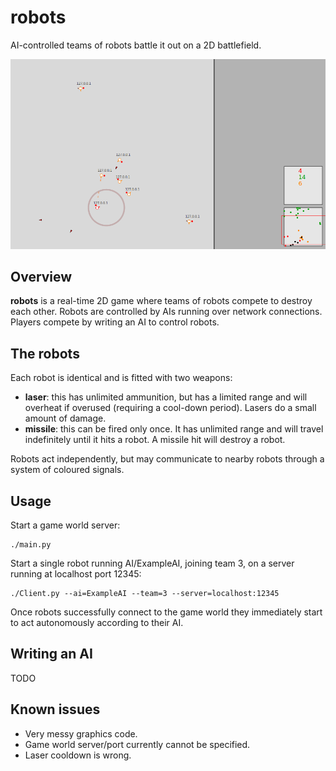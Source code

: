# robots

AI-controlled teams of robots battle it out on a 2D battlefield. 

<img src="img/robots.png" alt="robots" width="800"/>

## Overview

**robots** is a real-time 2D game where teams of robots compete to destroy each other.
Robots are controlled by AIs running over network connections.
Players compete by writing an AI to control robots.

## The robots

Each robot is identical and is fitted with two weapons:

* **laser**: this has unlimited ammunition, but has a limited range and will overheat if overused (requiring a cool-down period). Lasers do a small amount of damage.
* **missile**: this can be fired only once. It has unlimited range and will travel indefinitely until it hits a robot. A missile hit will destroy a robot.

Robots act independently, but may communicate to nearby robots through a system of coloured signals.

## Usage

Start a game world server:
```shell
./main.py
```

Start a single robot running AI/ExampleAI, joining team 3, on a server running at localhost port 12345:
```shell
./Client.py --ai=ExampleAI --team=3 --server=localhost:12345
```

Once robots successfully connect to the game world they immediately start to act autonomously according to their AI.

## Writing an AI

TODO

## Known issues

* Very messy graphics code.
* Game world server/port currently cannot be specified.
* Laser cooldown is wrong.

